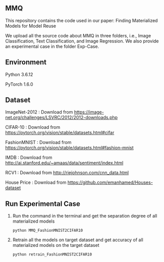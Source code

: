## MMQ

This repository contains the code used in our paper: Finding Materialized Models for Model Reuse

We upload all the source code about MMQ in three folders, i.e., Image Classification, Text Classification, and Image Regression. We also provide an experimental case in the folder Exp-Case.

## Environment

Python 3.6.12 

PyTorch 1.6.0

## Dataset

ImageNet-2012 : Download from https://image-net.org/challenges/LSVRC/2012/2012-downloads.php

CIFAR-10 : Download from https://pytorch.org/vision/stable/datasets.html#cifar

FashionMNIST : Download from https://pytorch.org/vision/stable/datasets.html#fashion-mnist

IMDB : Download from http://ai.stanford.edu/~amaas/data/sentiment/index.html

RCV1 : Download from http://riejohnson.com/cnn_data.html

House Price : Download from https://github.com/emanhamed/Houses-dataset

## Run Experimental Case

1.  Run the command in the terminal and get the separation degree of all materialized models

    ```shell
    python MMQ_FashionMNIST2CIFAR10
    ```

2.  Retrain all the models on target dataset and get accuracy of all materialized models on the target dataset

    ```shell
    python retrain_FashionMNIST2CIFAR10
    ```
